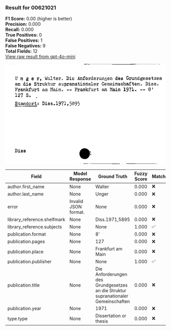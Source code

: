 ### Result for 00621021
**F1 Score:** 0.00 (higher is better)<br>**Precision:** 0.000<br>**Recall:** 0.000<br>**True Positives:** 0<br>**False Positives:** 1<br>**False Negatives:** 9<br>**Total Fields:** 12<br>[View raw result from gpt-4o-mini](https://github.com/RISE-UNIBAS/humanities_data_benchmark/blob/main/results/2025-10-03/T0164/request_T0164_00621021.json)

<img src="https://github.com/RISE-UNIBAS/humanities_data_benchmark/blob/main/benchmarks/zettelkatalog/images/00621021.jpg?raw=true" alt="00621021" width="600px">

| Field | Model Response | Ground Truth | Fuzzy Score | Match |
|-------|----------------|--------------|-------------|-------|
| author.first_name | None | Walter | 0.000 | ❌ |
| author.last_name | None | Unger | 0.000 | ❌ |
| error | Invalid JSON format. | None | 0.000 | ❌ |
| library_reference.shelfmark | None | Diss.1971,5895 | 0.000 | ❌ |
| library_reference.subjects | None | None | 1.000 | ✅ |
| publication.format | None | 8' | 0.000 | ❌ |
| publication.pages | None | 127 | 0.000 | ❌ |
| publication.place | None | Frankfurt am Main | 0.000 | ❌ |
| publication.publisher | None | None | 1.000 | ✅ |
| publication.title | None | Die Anforderungen des Grundgesetzes an die Struktur supranationaler Gemeinschaften | 0.000 | ❌ |
| publication.year | None | 1971 | 0.000 | ❌ |
| type.type | None | Dissertation or thesis | 0.000 | ❌ |
